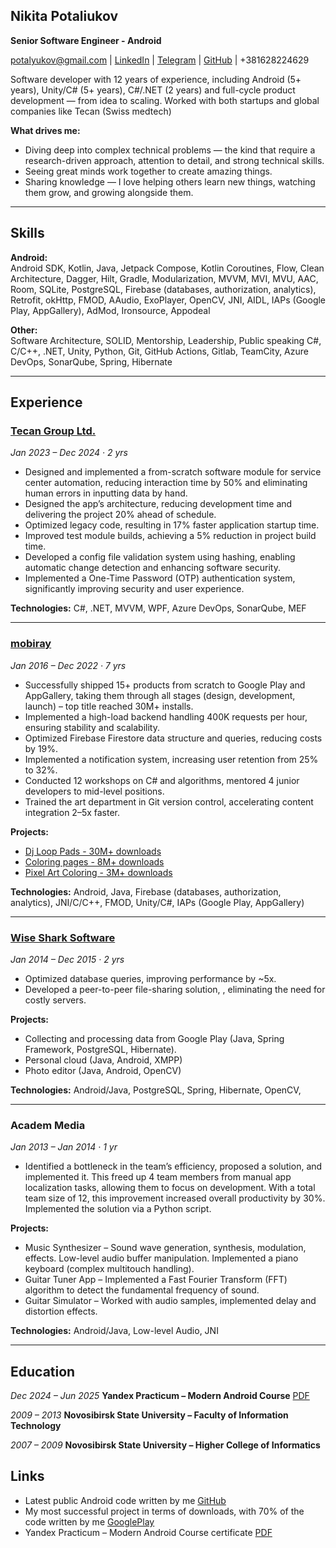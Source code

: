 ## Nikita Potaliukov  

**Senior Software Engineer - Android**  

[potalyukov@gmail.com](mailto:potalyukov@gmail.com) | [LinkedIn](https://www.linkedin.com/in/nikita-potaliukov/) | [Telegram](https://t.me/potaliukov) | [GitHub](https://github.com/potalyukov) | +381628224629


Software developer with 12 years of experience, including Android (5+ years), Unity/C# (5+ years), C#/.NET (2 years) and full-cycle product development — from idea to scaling. Worked with both startups and global companies like Tecan (Swiss medtech) 

**What drives me:**
- Diving deep into complex technical problems — the kind that require a research-driven approach, attention to detail, and strong technical skills.
- Seeing great minds work together to create amazing things.
- Sharing knowledge — I love helping others learn new things, watching them grow, and growing alongside them.

---

## Skills  

**Android:**  
Android SDK, Kotlin, Java, Jetpack Compose, Kotlin Coroutines, Flow, Clean Architecture, Dagger, Hilt, Gradle, Modularization, MVVM, MVI, MVU, AAC, Room, SQLite, PostgreSQL, Firebase (databases, authorization, analytics), Retrofit, okHttp, FMOD, AAudio, ExoPlayer, OpenCV, JNI, AIDL, IAPs (Google Play, AppGallery), AdMod, Ironsource, Appodeal

**Other:**  
Software Architecture, SOLID, Mentorship, Leadership, Public speaking
C#, C/C++, .NET, Unity, Python, Git, GitHub Actions, Gitlab, TeamCity, Azure DevOps, SonarQube, Spring, Hibernate

---

## Experience  

### [Tecan Group Ltd.](https://tecan.com/)
*Jan 2023 – Dec 2024 · 2 yrs*  
- Designed and implemented a from-scratch software module for service center automation, reducing interaction time by 50% and eliminating human errors in inputting data by hand.  
- Designed the app’s architecture, reducing development time and delivering the project 20% ahead of schedule.  
- Optimized legacy code, resulting in 17% faster application startup time.  
- Improved test module builds, achieving a 5% reduction in project build time.  
- Developed a config file validation system using hashing, enabling automatic change detection and enhancing software security.  
- Implemented a One-Time Password (OTP) authentication system, significantly improving security and user experience.  

**Technologies:** C#, .NET, MVVM, WPF, Azure DevOps, SonarQube, MEF  

---

### [mobiray](https://mobiray.com) 
*Jan 2016 – Dec 2022 · 7 yrs*  
- Successfully shipped 15+ products from scratch to Google Play and AppGallery, taking them through all stages (design, development, launch) – top title reached 30M+ installs.  
- Implemented a high-load backend handling 400K requests per hour, ensuring stability and scalability.  
- Optimized Firebase Firestore data structure and queries, reducing costs by 19%.  
- Implemented a notification system, increasing user retention from 25% to 32%.  
- Conducted 12 workshops on C# and algorithms, mentored 4 junior developers to mid-level positions.  
- Trained the art department in Git version control, accelerating content integration 2–5x faster.  

**Projects:**
- [Dj Loop Pads - 30M+ downloads](https://play.google.com/store/apps/details?id=com.mobiray.djlaunchpad) 
- [Coloring pages - 8M+ downloads](https://play.google.com/store/apps/details?id=com.twodtwob.coloring.adult) 
- [Pixel Art Coloring - 3M+ downloads](https://play.google.com/store/apps/details?id=com.twodtwob.coloring.pixels) 

**Technologies:** Android, Java, Firebase (databases, authorization, analytics), JNI/C/C++, FMOD, Unity/C#, IAPs (Google Play, AppGallery)  

---

### [Wise Shark Software](https://sites.google.com/view/wisesharksoftware)
*Jan 2014 – Dec 2015 · 2 yrs*  
 - Optimized database queries, improving performance by ~5x.
 - Developed a peer-to-peer file-sharing solution, , eliminating the need for costly servers.

**Projects:**
 - Collecting and processing data from Google Play (Java, Spring Framework, PostgreSQL, Hibernate).
 - Personal cloud (Java, Android, XMPP) 
 - Photo editor (Java, Android, OpenCV)

**Technologies:** Android/Java, PostgreSQL, Spring, Hibernate, OpenCV,

---

### Academ Media  
*Jan 2013 – Jan 2014 · 1 yr*
- Identified a bottleneck in the team’s efficiency, proposed a solution, and implemented it. This freed up 4 team members from manual app localization tasks, allowing them to focus on development. With a total team size of 12, this improvement increased overall productivity by 30%. Implemented the solution via a Python script.

**Projects:**
- Music Synthesizer – Sound wave generation, synthesis, modulation, effects. Low-level audio buffer manipulation. Implemented a piano keyboard (complex multitouch handling).
- Guitar Tuner App – Implemented a Fast Fourier Transform (FFT) algorithm to detect the fundamental frequency of sound.
- Guitar Simulator – Worked with audio samples, implemented delay and distortion effects.

**Technologies:** Android/Java, Low-level Audio, JNI 

---

## Education  

*Dec 2024 – Jun 2025*  **Yandex Practicum – Modern Android Course** [PDF](https://drive.google.com/file/d/1f4m-DIqxjWWH4g0k_lgrBL34XxJDKX3Y/view?usp=sharing)

*2009 – 2013* **Novosibirsk State University – Faculty of Information Technology** 

*2007 – 2009* **Novosibirsk State University – Higher College of Informatics**  


## Links

 - Latest public Android code written by me [GitHub](https://github.com/yourusername/repository)
 - My most successful project in terms of downloads, with 70% of the code written by me [GooglePlay](https://play.google.com/store/apps/details?id=com.mobiray.djlaunchpad)
 - Yandex Practicum – Modern Android Course certificate [PDF](https://drive.google.com/file/d/1f4m-DIqxjWWH4g0k_lgrBL34XxJDKX3Y/view?usp=sharing)